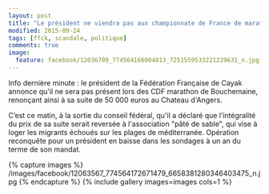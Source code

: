 ```yaml
---
layout: post
title: "Le président ne viendra pas aux championnate de France de marathon"
modified: 2015-09-24
tags: [ffck, scandale, politique]
comments: true
image:
  feature: facebook/12036709_774564166004813_7251559533221229631_n.jpg
---
```


Info dernière minute : le président de la Fédération Française de Cayak annonce qu'il ne sera pas présent lors des CDF marathon de Bouchemaine, renonçant ainsi à sa suite de 50 000 euros au Chateau d'Angers.

C’est ce matin, à la sortie du conseil fédéral, qu'il a déclaré que l’intégralité du prix de sa suite serait reversée à l'association "pâté de sable", qui vise à loger les migrants échoués sur les plages de méditerranée. Opération reconquête pour un président en baisse dans les sondages à un an du terme de son mandat.

{% capture images %}
/images/facebook/12063567_774564172671479_6658381280346403475_n.jpg
{% endcapture %}
{% include gallery images=images cols=1 %}
